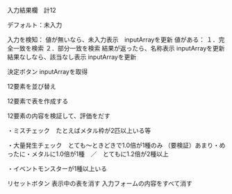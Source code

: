 








入力結果欄　計12

デフォルト：未入力

入力を検知：
値が無いなら、未入力表示　inputArrayを更新
値がある：
１．完全一致を検索
２．部分一致を検索
結果が返ったら、名称表示 inputArrayを更新
結果なしなら、該当なし表示 inputArrayを更新






決定ボタン
inputArrayを取得

12要素を並び替え

12要素で表を作成する

12要素の内容を検証して、評価をだす

・ミスチェック　たとえばメタル枠が2匹以上いる等

・大量発生チェック　とても～ときどきで1.0倍が1種のみ
（要検証）あまり・めったに・メタルに1.0倍が1種　／　とてもに1.2倍が2種以上

・イベントモンスターが1種以上いる



リセットボタン
表示中の表を消す
入力フォームの内容をすべて消す